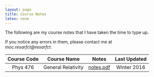 ```yaml
---
layout: page
title: Course Notes
latex: none
---
```

The following are my course notes that I have taken the time to type up.

If you notice any errors in them, please contact me at *<span class="hide-email">moc.resarfct@resarfct</span>*. 

| Course Code | Course Name | Notes | Last Updated |
|:------------:|:-------------:|:----------:|:---------------:|
| Phys 476 | General Relativity | [notes.pdf](https://github.com/tcfraser/course-notes/raw/master/notes/general-relativity/general-relativity.pdf) | Winter 2016 |
